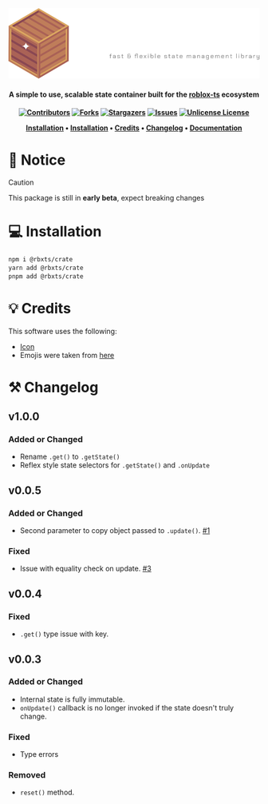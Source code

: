 <div align="center">
    <a href="https://github.com/Neohertz/crate"><img src="./docs/images/CLogo.png" alt="Crate"></a>
</div>

<h4 align="center">
    <b>
        A simple to use, scalable state container built for the <a href="https://roblox-ts.com">roblox-ts</a> ecosystem
    </b>
<h4>

<div align="center">

[![Contributors][contributors-shield]][contributors-url]
[![Forks][forks-shield]][forks-url]
[![Stargazers][stars-shield]][stars-url]
[![Issues][issues-shield]][issues-url]
[![Unlicense License][license-shield]][license-url]

</div>

<p align="center">
    <a href="#installation">Installation</a> •
    <a href="#installation">Installation</a> •
    <a href="#credits">Credits</a> •
    <a href="#changelog">Changelog</a> •
    <a href="https://docs.neohertz.dev/docs/crate/about">Documentation</a>
</p>

# 📛 Notice

> [!CAUTION]
> This package is still in **early beta**, expect breaking changes

# 💻 Installation

```bash
npm i @rbxts/crate
yarn add @rbxts/crate
pnpm add @rbxts/crate
```

# 💡 Credits

This software uses the following:

- [Icon](https://www.flaticon.com/free-icons/wooden-box)
- Emojis were taken from [here](https://emojipedia.org/)

# ⚒️ Changelog

## v1.0.0

### Added or Changed

- Rename `.get()` to `.getState()`
- Reflex style state selectors for `.getState()` and `.onUpdate`

## v0.0.5

### Added or Changed

- Second parameter to copy object passed to `.update()`. [#1](https://github.com/Neohertz/crate/issues/1)

### Fixed

- Issue with equality check on update. [#3](https://github.com/Neohertz/crate/issues/3)

## v0.0.4

### Fixed

- `.get()` type issue with key.

## v0.0.3

### Added or Changed

- Internal state is fully immutable.
- `onUpdate()` callback is no longer invoked if the state doesn't truly change.

### Fixed

- Type errors

### Removed

- `reset()` method.

[contributors-shield]: https://img.shields.io/github/contributors/othneildrew/Best-README-Template.svg?style=for-the-badge
[contributors-url]: https://github.com/Neohertz/crate/graphs/contributors
[forks-shield]: https://img.shields.io/github/forks/othneildrew/Best-README-Template.svg?style=for-the-badge
[forks-url]: https://github.com/Neohertz/crate/network/members
[stars-shield]: https://img.shields.io/github/stars/othneildrew/Best-README-Template.svg?style=for-the-badge
[stars-url]: https://github.com/Neohertz/crate/stargazers
[issues-shield]: https://img.shields.io/github/issues/othneildrew/Best-README-Template.svg?style=for-the-badge
[issues-url]: https://github.com/Neohertz/crate/issues
[license-shield]: https://img.shields.io/github/license/othneildrew/Best-README-Template.svg?style=for-the-badge
[license-url]: https://github.com/Neohertz/crate/blob/master/LICENSE
